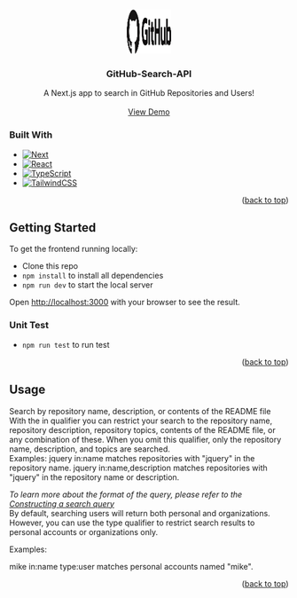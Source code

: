 <!-- Improved compatibility of back to top link: See: https://github.com/othneildrew/Best-README-Template/pull/73 -->
<a name="readme-top"></a>
<!--
*** Thanks for checking out the Best-README-Template. If you have a suggestion
*** that would make this better, please fork the repo and create a pull request
*** or simply open an issue with the tag "enhancement".
*** Don't forget to give the project a star!
*** Thanks again! Now go create something AMAZING! :D
-->

<!-- PROJECT LOGO -->
<br />
<div align="center">
  <a href="https://github.com/YasserKassem989979/github-search">
    <img src="src/assets/logo.png" alt="Logo" width="80" height="80">
  </a>

  <h3 align="center">GitHub-Search-API</h3>

  <p align="center">
    A Next.js app to search in GitHub Repositories and Users!
    <br />
    <br />
    <a href="https://github-search-api-opal.vercel.app/">View Demo</a>
  </p>
</div>

### Built With

* [![Next][Next.js]][Next-url]
* [![React][React.js]][React-url]
* [![TypeScript][TypeScript]][TypeScript-url]
* [![TailwindCSS][TailwindCSS]][Tailwind-url]

<p align="right">(<a href="#readme-top">back to top</a>)</p>



<!-- GETTING STARTED -->
## Getting Started

To get the frontend running locally:

- Clone this repo
- `npm install` to install all dependencies
- `npm run dev` to start the local server

Open [http://localhost:3000](http://localhost:3000) with your browser to see the result.

### Unit Test

- `npm run test` to run test

<p align="right">(<a href="#readme-top">back to top</a>)</p>



<!-- USAGE EXAMPLES -->
## Usage

Search by repository name, description, or contents of the README file
With the in qualifier you can restrict your search to the repository name, repository description, repository topics, contents of the README file, or any combination of these. When you omit this qualifier, only the repository name, description, and topics are searched.
<br />
Examples:
jquery in:name               matches repositories with "jquery" in the repository name.
jquery in:name,description   matches repositories with "jquery" in the repository name or description.


_To learn more about the format of the query, please refer to the [Constructing a search query](https://docs.github.com/en/search-github/searching-on-github/searching-for-repositories)_
<br/>
By default, searching users will return both personal and organizations. However, you can use the type qualifier to restrict search results to personal accounts or organizations only.

Examples:

mike in:name type:user matches personal accounts named "mike".

<p align="right">(<a href="#readme-top">back to top</a>)</p>

<!-- MARKDOWN LINKS & IMAGES -->
<!-- https://www.markdownguide.org/basic-syntax/#reference-style-links -->
[product-screenshot]: src/assets/screenshot.png
[Next.js]: https://img.shields.io/badge/next.js-000000?style=for-the-badge&logo=nextdotjs&logoColor=white
[Next-url]: https://nextjs.org/
[React.js]: https://img.shields.io/badge/React-20232A?style=for-the-badge&logo=react&logoColor=61DAFB
[React-url]: https://reactjs.org/
[TypeScript]: https://img.shields.io/badge/typescript-000000?style=for-the-badge&logo=typescript&logoColor=white
[TypeScript-url]: https://www.typescriptlang.org/ 
[TailwindCSS]: https://img.shields.io/badge/tailwind%20css-000000?style=for-the-badge&logo=tailwindcss&logoColor=sky
[Tailwind-url]: https://tailwindcss.com/